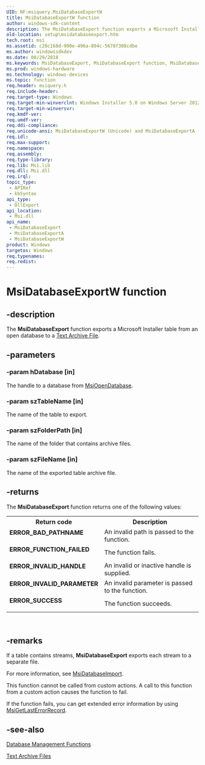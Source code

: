 ```yaml
---
UID: NF:msiquery.MsiDatabaseExportW
title: MsiDatabaseExportW function
author: windows-sdk-content
description: The MsiDatabaseExport function exports a Microsoft Installer table from an open database to a Text Archive File.
old-location: setup\msidatabaseexport.htm
tech.root: msi
ms.assetid: c20c168d-900e-496a-894c-5678f308cdbe
ms.author: windowssdkdev
ms.date: 08/29/2018
ms.keywords: MsiDatabaseExport, MsiDatabaseExport function, MsiDatabaseExportA, MsiDatabaseExportW, _msi_msidatabaseexport, msiquery/MsiDatabaseExport, msiquery/MsiDatabaseExportA, msiquery/MsiDatabaseExportW, setup.msidatabaseexport
ms.prod: windows-hardware
ms.technology: windows-devices
ms.topic: function
req.header: msiquery.h
req.include-header: 
req.target-type: Windows
req.target-min-winverclnt: Windows Installer 5.0 on Windows Server 2012, Windows 8, Windows Server 2008 R2 or Windows 7. Windows Installer 4.0 or Windows Installer 4.5 on   Windows Server 2008 or Windows Vista. Windows Installer on Windows Server 2003 or Windows XP
req.target-min-winversvr: 
req.kmdf-ver: 
req.umdf-ver: 
req.ddi-compliance: 
req.unicode-ansi: MsiDatabaseExportW (Unicode) and MsiDatabaseExportA (ANSI)
req.idl: 
req.max-support: 
req.namespace: 
req.assembly: 
req.type-library: 
req.lib: Msi.lib
req.dll: Msi.dll
req.irql: 
topic_type:
 - APIRef
 - kbSyntax
api_type:
 - DllExport
api_location:
 - Msi.dll
api_name:
 - MsiDatabaseExport
 - MsiDatabaseExportA
 - MsiDatabaseExportW
product: Windows
targetos: Windows
req.typenames: 
req.redist: 
---
```


# MsiDatabaseExportW function


## -description


The 
<b>MsiDatabaseExport</b> function exports a Microsoft Installer table from an open database to a <a href="https://msdn.microsoft.com/49210242-bd32-4e5c-b782-a132d670fdfe">Text Archive File</a>.


## -parameters




### -param hDatabase [in]

The handle to a database  from <a href="https://msdn.microsoft.com/984996e3-aa2c-49ff-9067-ebefd3afdecb">MsiOpenDatabase</a>.


### -param szTableName [in]

The name of the table to export.


### -param szFolderPath [in]

The name of the folder that contains archive files.


### -param szFileName [in]

The name of the exported table archive file.


## -returns



The 
<b>MsiDatabaseExport</b> function returns one of the following values:

<table>
<tr>
<th>Return code</th>
<th>Description</th>
</tr>
<tr>
<td width="40%">
<dl>
<dt><b>ERROR_BAD_PATHNAME</b></dt>
</dl>
</td>
<td width="60%">
An invalid path is passed to the function.

</td>
</tr>
<tr>
<td width="40%">
<dl>
<dt><b>ERROR_FUNCTION_FAILED</b></dt>
</dl>
</td>
<td width="60%">
The function fails.

</td>
</tr>
<tr>
<td width="40%">
<dl>
<dt><b>ERROR_INVALID_HANDLE</b></dt>
</dl>
</td>
<td width="60%">
An invalid or inactive handle is supplied.

</td>
</tr>
<tr>
<td width="40%">
<dl>
<dt><b>ERROR_INVALID_PARAMETER</b></dt>
</dl>
</td>
<td width="60%">
An invalid parameter is passed to the function.

</td>
</tr>
<tr>
<td width="40%">
<dl>
<dt><b>ERROR_SUCCESS</b></dt>
</dl>
</td>
<td width="60%">
The function succeeds.

</td>
</tr>
</table>
 




## -remarks



If a table contains streams, 
<b>MsiDatabaseExport</b> exports each stream to a separate file.

For more information, see 
<a href="https://msdn.microsoft.com/df277641-393e-4202-bb92-4b813ddaa0ca">MsiDatabaseImport</a>.

This function cannot be called from custom actions. A call to this function from a custom action causes the function to fail.

If the function fails, you can get extended error information by using <a href="https://msdn.microsoft.com/0d6f4506-367b-43d7-ba1c-2a93c1d0cc51">MsiGetLastErrorRecord</a>.




## -see-also




<a href="database_functions.htm">Database Management Functions</a>



<a href="https://msdn.microsoft.com/49210242-bd32-4e5c-b782-a132d670fdfe">Text Archive Files</a>
 

 

